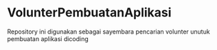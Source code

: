 # VolunterPembuatanAplikasi
Repository ini digunakan sebagai sayembara pencarian volunter unutuk pembuatan aplikasi dicoding
